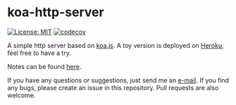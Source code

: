 # koa-http-server

[![License: MIT](https://img.shields.io/badge/License-MIT-yellow.svg)](https://opensource.org/licenses/MIT) [![codecov](https://codecov.io/gh/pkuosa-gabriel/koa-http-server/branch/master/graph/badge.svg)](https://codecov.io/gh/pkuosa-gabriel/koa-http-server)

A simple http server based on [koa.js](https://github.com/koajs/koa). A toy version is deployed on [Heroku](https://koa-http-server.herokuapp.com), feel free to have a try.

Notes can be found [here](https://github.com/pkuosa-gabriel/notes/).

If you have any questions or suggestions, just send me an [e-mail](mailto:wuzihua@pku.edu.cn). If you find any bugs, please create an issue in this repository. Pull requests are also welcome.